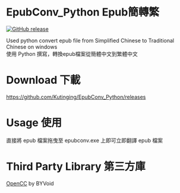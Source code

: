 # EpubConv_Python Epub簡轉繁
[![GitHub release](https://img.shields.io/github/release/Kutinging/EpubConv_Python.svg?style=plastic)](https://github.com/Kutinging/EpubConv_Python/releases)  
  
Used python convert epub file from Simplified Chinese to Traditional Chinese on windows  
使用 Python 撰寫，轉換epub檔案從簡體中文到繁體中文  
# Download 下載
https://github.com/Kutinging/EpubConv_Python/releases
# Usage 使用
直接將 epub 檔案拖曳至 epubconv.exe 上即可立即翻譯 epub 檔案
# Third Party Library 第三方庫
[OpenCC](https://github.com/BYVoid/OpenCC) by BYVoid

